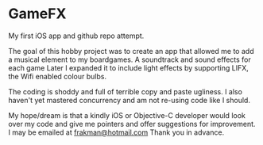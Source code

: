 # GameFX
My first iOS app and github repo attempt.

The goal of this hobby project was to create an app that allowed me to add a musical element to my boardgames. A soundtrack and sound effects for each game
Later I expanded it to include light effects by supporting LIFX, the Wifi enabled colour bulbs.

The coding is shoddy and full of terrible copy and paste ugliness. I also haven't yet mastered concurrency and am not re-using code like I should. 

My hope/dream is that a kindly iOS or Objective-C developer would look over my code and give me pointers and offer suggestions for improvement.
I may be emailed at frakman@hotmail.com
Thank you in advance.


